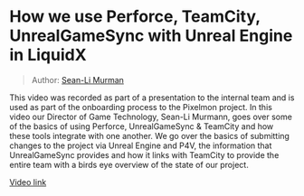 # How we use Perforce, TeamCity, UnrealGameSync with Unreal Engine in LiquidX

> Author: [Sean-Li Murman](https://www.linkedin.com/in/seanlimurmann/)

This video was recorded as part of a presentation to the internal team and is used as part of the onboarding process to the Pixelmon project.
In this video our Director of Game Technology, Sean-Li Murmann, goes over some of the basics of using Perforce, UnrealGameSync & TeamCity and how these tools integrate with one another. We go over the basics of submitting changes to the project via Unreal Engine and P4V, the information that UnrealGameSync provides and how it links with TeamCity to provide the entire team with a birds eye overview of the state of our project.

[Video link](https://drive.google.com/file/d/1aVAWxBskRScwqQvp5CZXuXRhFbsq3GCl/view?usp=sharing)

